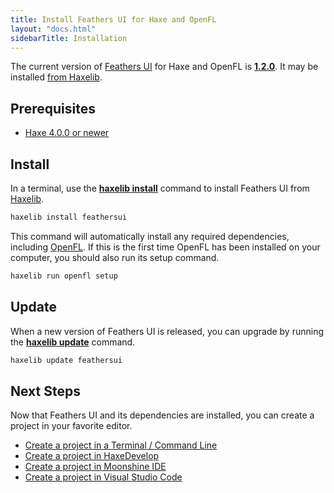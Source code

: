 ```yaml
---
title: Install Feathers UI for Haxe and OpenFL
layout: "docs.html"
sidebarTitle: Installation
---
```


The current version of [Feathers UI](/) for Haxe and OpenFL is [**1.2.0**](https://github.com/feathersui/feathersui-openfl/blob/v1.2.0/CHANGELOG.md). It may be installed [from Haxelib](https://lib.haxe.org/p/feathersui).

## Prerequisites

- [Haxe 4.0.0 or newer](https://haxe.org/download/)

## Install

In a terminal, use the [**haxelib install**](https://lib.haxe.org/documentation/using-haxelib/#install) command to install Feathers UI from [Haxelib](https://lib.haxe.org).

```sh
haxelib install feathersui
```

This command will automatically install any required dependencies, including [OpenFL](https://openfl.org/). If this is the first time OpenFL has been installed on your computer, you should also run its setup command.

```sh
haxelib run openfl setup
```

## Update

When a new version of Feathers UI is released, you can upgrade by running the [**haxelib update**](https://lib.haxe.org/documentation/using-haxelib/#update) command.

```sh
haxelib update feathersui
```

## Next Steps

Now that Feathers UI and its dependencies are installed, you can create a project in your favorite editor.

- [Create a project in a Terminal / Command Line](./terminal-new-project.md)
- [Create a project in HaxeDevelop](./haxedevelop.md)
- [Create a project in Moonshine IDE](./moonshine-ide.md)
- [Create a project in Visual Studio Code](./visual-studio-code.md)
